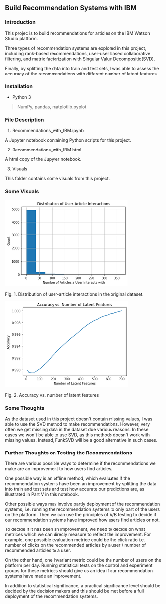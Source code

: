 ## Build Recommendation Systems with IBM

### Introduction
This projec is to build recommendations for articles on the IBM Watson Studio platform. 

Three types of recommendation systems are explored in this project, including rank-based recommendations, user-user based collaborative filtering, and matrix factorization with Singular Value Decompositio(SVD). 

Finally, by splitting the data into train and test sets, I was able to assess the accuracy of the recommendations with different number of latent features. 

### Installation

- Python 3

> NumPy, pandas, matplotlib.pyplot

### File Description

1. Recommendations_with_IBM.ipynb

A Jupyter notebook containing Python scripts for this project.

2. Recommendations_with_IBM.html 

A html copy of the Jupyter notebook.

3. Visuals

This folder contains some visuals from this project.

### Some Visuals

![Distribution of User-Article Interactions](https://github.com/Kilie/recommendations_with_IBM/blob/master/Visuals/Distribution%20of%20User-Article%20Interactions.png)

Fig. 1. Distribution of user-article interactions in the original dataset.

![Accuracy vs. Number of Latent Features](https://github.com/Kilie/recommendations_with_IBM/blob/master/Visuals/Accuracy%20vs.%20Number%20of%20Latent%20Features.png)

Fig. 2. Accuracy vs. number of latent features

### Some Thoughts

As the dataset used in this project doesn't contain missing values, I was able to use the SVD method to make recommendations. However, very often we get missing data in the dataset due various reasons. In these cases we won't be able to use SVD, as this methods doesn't work with missing values. Instead, FunkSVD will be a good alternative in such cases.

### Further Thoughts on Testing the Recommendations

There are various possible ways to determine if the recommendations we make are an improvement to how users find articles.

One possible way is an offline method, which evaluates if the recommendation systems have been an improvement by splitting the data into train and test sets and test how accurate our predictions are, as illustrated in Part V in this notebook.

Other possible ways may involve partly deployment of the recommendation systems, i.e. running the recommendation systems to only part of the users on the platform. Then we can use the principles of A/B testing to decide if our recommendation systems have improved how users find articles or not. 

To decide if it has been an improvement, we need to decide on what metrices which we can direcly measure to reflect the improvement. For example, one possible evaluation metrice could be the click ratio i.e. number of clicks on the recommended articles by a user / number of recommended articles to a user. 

On the other hand, one invariant metric could be the number of users on the platform per day. Running statistical tests on the control and experiment groups for these metrices should give us an idea if our recommendation systems have made an improvement. 

In addition to statistical significance, a practical significance level should be decided by the decision makers and this should be met before a full deployment of the recommendation systems.
